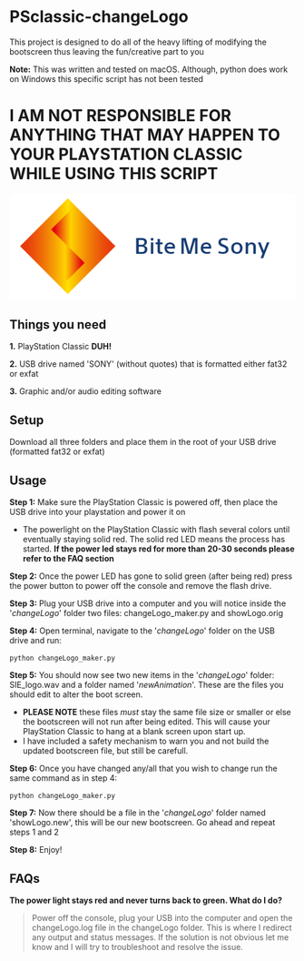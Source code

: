 # PSclassic-changeLogo
This project is designed to do all of the heavy lifting of modifying the bootscreen thus leaving the fun/creative part to you

**Note:** This was written and tested on macOS. Although, python does work on Windows this specific script has not been tested

# I AM NOT RESPONSIBLE FOR ANYTHING THAT MAY HAPPEN TO YOUR PLAYSTATION CLASSIC WHILE USING THIS SCRIPT

![alt text](https://github.com/aboxofdust/PSclassic-changeLogo/raw/master/Example.png)

## Things you need
**1.** PlayStation Classic **DUH!**

**2.** USB drive named 'SONY' (without quotes) that is formatted either fat32 or exfat

**3.** Graphic and/or audio editing software

## Setup
Download all three folders and place them in the root of your USB drive (formatted fat32 or exfat)

## Usage
**Step 1:**  Make sure the PlayStation Classic is powered off, then place the USB drive into your playstation and power it on

* The powerlight on the PlayStation Classic with flash several colors until eventually staying solid red. The solid red LED means the process has started. **If the power led stays red for more than 20-30 seconds please refer to the FAQ section**
            
**Step 2:**  Once the power LED has gone to solid green (after being red) press the power button to power off the console and           remove the flash drive.

**Step 3:**  Plug your USB drive into a computer and you will notice inside the '*changeLogo*' folder two files: changeLogo_maker.py and showLogo.orig

**Step 4:**  Open terminal, navigate to the '*changeLogo*' folder on the USB drive and run:
```
python changeLogo_maker.py
```

**Step 5:**  You should now see two new items in the '*changeLogo*' folder: SIE_logo.wav and a folder named '*newAnimation*'. These are the files you should edit to alter the boot screen.
* **PLEASE NOTE** these files *must* stay the same file size or smaller or else the bootscreen will not run after being edited. This will cause your PlayStation Classic to hang at a blank screen upon start up. 
* I have included a safety mechanism to warn you and not build the updated bootscreen file, but still be carefull.

**Step 6:** Once you have changed any/all that you wish to change run the same command as in step 4:
```
python changeLogo_maker.py
```

**Step 7:** Now there should be a file in the '*changeLogo*' folder named 'showLogo.new', this will be our new bootscreen. Go ahead and repeat steps 1 and 2

**Step 8:** Enjoy!

## FAQs

**The power light stays red and never turns back to green. What do I do?**

> Power off the console, plug your USB into the computer and open the changeLogo.log file in the changeLogo folder. This is where I redirect any output and status messages. If the solution is not obvious let me know and I will try to troubleshoot and resolve the issue.
